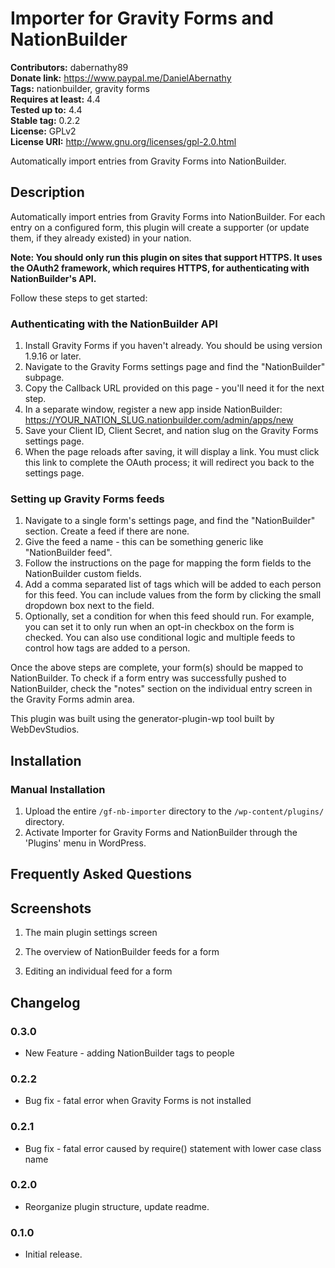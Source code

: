 # Importer for Gravity Forms and NationBuilder #
**Contributors:**      dabernathy89  
**Donate link:**       https://www.paypal.me/DanielAbernathy  
**Tags:**              nationbuilder, gravity forms  
**Requires at least:** 4.4  
**Tested up to:**      4.4  
**Stable tag:**        0.2.2  
**License:**           GPLv2  
**License URI:**       http://www.gnu.org/licenses/gpl-2.0.html  

Automatically import entries from Gravity Forms into NationBuilder.

## Description ##

Automatically import entries from Gravity Forms into NationBuilder. For each entry on a configured form, this plugin will create a supporter (or update them, if they already existed) in your nation.

**Note: You should only run this plugin on sites that support HTTPS. It uses the OAuth2 framework, which requires HTTPS, for authenticating with NationBuilder's API.**

Follow these steps to get started:

### Authenticating with the NationBuilder API ###
1. Install Gravity Forms if you haven't already. You should be using version 1.9.16 or later.
2. Navigate to the Gravity Forms settings page and find the "NationBuilder" subpage.
3. Copy the Callback URL provided on this page - you'll need it for the next step.
4. In a separate window, register a new app inside NationBuilder: https://YOUR_NATION_SLUG.nationbuilder.com/admin/apps/new
5. Save your Client ID, Client Secret, and nation slug on the Gravity Forms settings page.
6. When the page reloads after saving, it will display a link. You must click this link to complete the OAuth process; it will redirect you back to the settings page.

### Setting up Gravity Forms feeds ###
1. Navigate to a single form's settings page, and find the "NationBuilder" section. Create a feed if there are none.
2. Give the feed a name - this can be something generic like "NationBuilder feed".
3. Follow the instructions on the page for mapping the form fields to the NationBuilder custom fields.
4. Add a comma separated list of tags which will be added to each person for this feed. You can include values from the form by clicking the small dropdown box next to the field.
5. Optionally, set a condition for when this feed should run. For example, you can set it to only run when an opt-in checkbox on the form is checked. You can also use conditional logic and multiple feeds to control how tags are added to a person.

Once the above steps are complete, your form(s) should be mapped to NationBuilder. To check if a form entry was successfully pushed to NationBuilder, check the "notes" section on the individual entry screen in the Gravity Forms admin area.

This plugin was built using the generator-plugin-wp tool built by WebDevStudios.

## Installation ##

### Manual Installation ###

1. Upload the entire `/gf-nb-importer` directory to the `/wp-content/plugins/` directory.
2. Activate Importer for Gravity Forms and NationBuilder through the 'Plugins' menu in WordPress.

## Frequently Asked Questions ##


## Screenshots ##

1. The main plugin settings screen

2. The overview of NationBuilder feeds for a form

3. Editing an individual feed for a form

## Changelog ##

### 0.3.0 ###
* New Feature - adding NationBuilder tags to people

### 0.2.2 ###
* Bug fix - fatal error when Gravity Forms is not installed

### 0.2.1 ###
* Bug fix - fatal error caused by require() statement with lower case class name

### 0.2.0 ###
* Reorganize plugin structure, update readme.

### 0.1.0 ###
* Initial release.